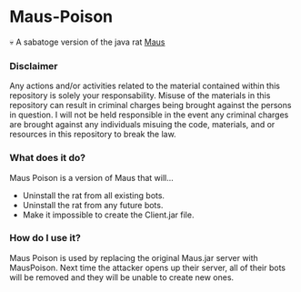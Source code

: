 # Maus-Poison
:skull: A sabatoge version of the java rat [Maus](https://github.com/Ghosts/Maus)

### Disclaimer
Any actions and/or activities related to the material contained within this repository is solely your responsability. Misuse of the materials in this repository can result in criminal charges being brought against the persons in question. I will not be held responsible in the event any criminal charges are brought against any individuals misuing the code, materials, and or resources in this repository to break the law.

### What does it do?
Maus Poison is a version of Maus that will...
- Uninstall the rat from all existing bots.
- Uninstall the rat from any future bots.
- Make it impossible to create the Client.jar file.

### How do I use it?
Maus Poison is used by replacing the original Maus.jar server with MausPoison. Next time the attacker opens up their server, all of their bots will be removed and they will be unable to create new ones.
